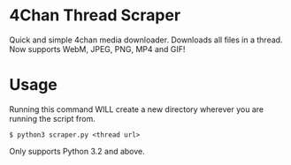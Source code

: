 # 4Chan Thread Scraper #
Quick and simple 4chan media downloader. Downloads all files in a thread. Now supports WebM, JPEG, PNG, MP4 and GIF!

# Usage # 
Running this command WILL create a new directory wherever you are running the script from. 

`$ python3 scraper.py <thread url>`

Only supports Python 3.2 and above.
